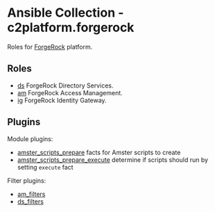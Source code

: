 # Ansible Collection - c2platform.forgerock

Roles for [ForgeRock](https://www.forgerock.com/) platform.

## Roles

* [ds](./roles/ds) ForgeRock Directory Services.
* [am](./roles/am) ForgeRock Access Management.
* [ig](./roles/ig) ForgeRock Identity Gateway.

## Plugins

Module plugins:

* [amster_scripts_prepare](./plugins/modules/amster_script_prepare.py) facts for Amster scripts to create
* [amster_scripts_prepare_execute](./plugins/modules/amster_script_prepare_execute.py) determine if scripts should run by setting `execute` fact

Filter plugins:

* [am_filters](./plugins/filter/am_filters.py)
* [ds_filters](./plugins/filter/ds_filters.py)
